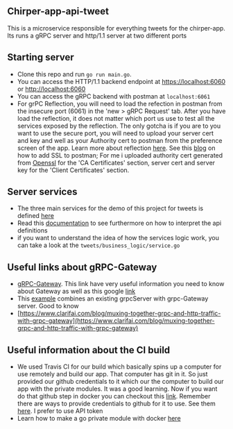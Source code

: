 ## Chirper-app-api-tweet

This is a microservice responsible for everything tweets for the chirper-app. Its runs a gRPC server and http/1.1 server at two different ports

## Starting server

- Clone this repo and run `go run main.go`.
- You can access the HTTP/1.1 backend endpoint at [https://localhost:6060](https://localhost:6060) or [http://localhost:6060](http://localhost:6060)
- You can access the gRPC backend with postman at `localhost:6061`
- For grPC Reflection, you will need to load the refection in postman from the insecure port (6061) in the 'new > gRPC Request' tab. After you have load the reflection, it does not matter which port us use to test all the services exposed by the reflection. The only gotcha is if you are to you want to use the secure port, you will need to upload your server cert and key and well as your Authority cert to postman from the preference screen of the app. Learn more about reflection [here](https://www.youtube.com/watch?v=yluYiCj71ss). See this [blog](https://learning.postman.com/docs/sending-requests/certificates/) on how to add SSL to postman; For me i uploaded authority cert generated from [Openssl](https://man.openbsd.org/openssl.1#x509) for the 'CA Certificates' section, server cert and server key for the 'Client Certificates' section.

## Server services

- The three main services for the demo of this project for tweets is defined [here](https://github.com/okpalaChidiebere/chirper-app-apis/blob/master/tweet/v1/api.proto)
- Read this [documentation](https://cloud.google.com/endpoints/docs/grpc/transcoding) to see furthermore on how to interpret the api definitions
- if you want to understand the idea of how the services logic work, you can take a look at the `tweets/business_logic/service.go`

## Useful links about gRPC-Gateway

- [gRPC-Gateway](https://grpc-ecosystem.github.io/grpc-gateway/docs/mapping/grpc_api_configuration/). This link have very useful information you need to know about Gateway as well as this google [link](https://cloud.google.com/endpoints/docs/grpc/transcoding)
- This [example](https://github.com/philips/grpc-gateway-example/blob/master/cmd/serve.go) combines an existing grpcServer with grpc-Gateway server. Good to know
- [https://www.clarifai.com/blog/muxing-together-grpc-and-http-traffic-with-grpc-gateway](https://www.clarifai.com/blog/muxing-together-grpc-and-http-traffic-with-grpc-gateway)

## Useful information about the CI build

- We used Travis CI for our build which basically spins up a computer for use remotely and build our app. That computer has git in it. So just provided our github credentials to it which our the computer to build our app with the private modules. It was a good learning. Now if you want do that github step in docker you can checkout this [link](https://jwenz723.medium.com/fetching-private-go-modules-during-docker-build-5b76aa690280). Remember there are ways to provide credentials to github for it to use. See them [here](https://docs.travis-ci.com/user/private-dependencies/). I prefer to use API token
- Learn how to make a go private module with docker [here](https://medium.com/the-godev-corner/how-to-create-a-go-private-module-with-docker-b705e4d195c4)
